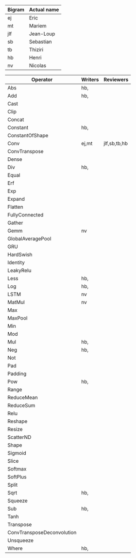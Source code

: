 |Bigram | Actual name |
|------|-------------|
| ej | Eric |
| mt | Mariem |
| jlf| Jean-Loup |
| sb | Sebastian | 
| tb | Thiziri |
| hb | Henri |
| nv | Nicolas |

| Operator                     | Writers            | Reviewers         |
|------------------------------|--------------------|-------------------|
| Abs                          |hb,                 |                   |
| Add                          |hb,                 |                   |
| Cast                         |                    |                   |
| Clip                         |                    |                   |
| Concat                       |                    |                   |
| Constant                     |hb,                 |                   |
| ConstantOfShape              |                    |                   |
| Conv                         |ej,mt               |jlf,sb,tb,hb       |
| ConvTranspose                |                    |                   |
| Dense                        |                    |                   |
| Div                          |hb,                 |                   |
| Equal                        |                    |                   |
| Erf                          |                    |                   |
| Exp                          |                    |                   |
| Expand                       |                    |                   |
| Flatten                      |                    |                   |
| FullyConnected               |                    |                   |
| Gather                       |                    |                   |
| Gemm                         |nv                  |                   |
| GlobalAveragePool            |                    |                   |
| GRU                          |                    |                   |
| HardSwish                    |                    |                   |
| Identity                     |                    |                   |
| LeakyRelu                    |                    |                   |
| Less                         |hb,                 |                   |
| Log                          |hb,                 |                   |
| LSTM                         |nv                  |                   |
| MatMul                       |nv                  |                   |
| Max                          |                    |                   |
| MaxPool                      |                    |                   |
| Min                          |                    |                   |
| Mod                          |                    |                   |
| Mul                          |hb,                 |                   |
| Neg                          |hb,                 |                   |
| Not                          |                    |                   |
| Pad                          |                    |                   |
| Padding                      |                    |                   |
| Pow                          |hb,                 |                   |
| Range                        |                    |                   |
| ReduceMean                   |                    |                   |
| ReduceSum                    |                    |                   |
| Relu                         |                    |                   |
| Reshape                      |                    |                   |
| Resize                       |                    |                   |
| ScatterND                    |                    |                   |
| Shape                        |                    |                   |
| Sigmoid                      |                    |                   |
| Slice                        |                    |                   |
| Softmax                      |                    |                   |
| SoftPlus                     |                    |                   |
| Split                        |                    |                   |
| Sqrt                         |hb,                 |                   |
| Squeeze                      |                    |                   |
| Sub                          |hb,                 |                   |
| Tanh                         |                    |                   |
| Transpose                    |                    |                   |
| ConvTransposeDeconvolution   |                    |                   |
| Unsqueeze                    |                    |                   |
| Where                        |hb,                 |                   |


